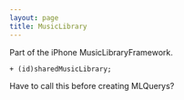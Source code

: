 ```yaml
---
layout: page
title: MusicLibrary
---
```




Part of the iPhone MusicLibraryFramework.

<code>+ (id)sharedMusicLibrary;</code>

Have to call this before creating MLQuery<nowiki/>s?

